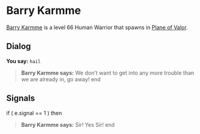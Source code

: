 # Barry Karmme



[Barry Karmme](/npc/208035) is a level 66 Human Warrior that spawns in [Plane of Valor](/zone/208).



## Dialog


**You say:** `hail`



>**Barry Karmme says:** We don't want to get into any more trouble than we are already in, go away!
end



## Signals

if ( e.signal == 1 ) then


>**Barry Karmme says:** Sir! Yes Sir!
end
